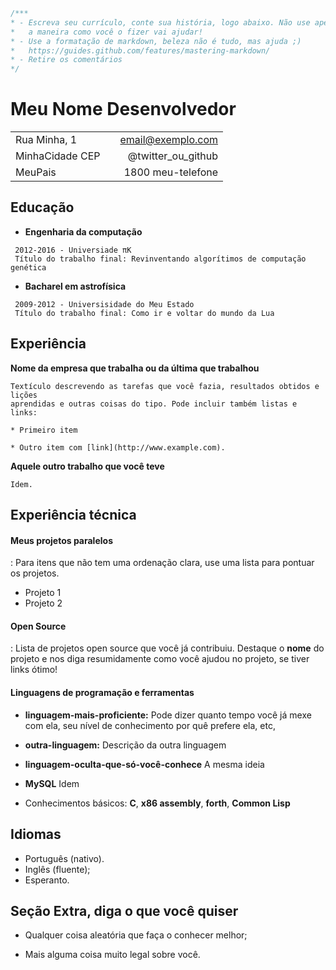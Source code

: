 ```javascript
/***
* - Escreva seu currículo, conte sua história, logo abaixo. Não use apenas links para sites externos,
*   a maneira como você o fizer vai ajudar!
* - Use a formatação de markdown, beleza não é tudo, mas ajuda ;)
*   https://guides.github.com/features/mastering-markdown/
* - Retire os comentários
*/
```
# Meu Nome Desenvolvedor

|   |   |   |
|---|---|--:|
| Rua Minha, 1 |   | email@exemplo.com |
| MinhaCidade CEP |    | @twitter_ou_github |
| MeuPais |    | 1800 meu-telefone |


## Educação

- **Engenharia da computação**
 ```
  2012-2016 - Universiade πK 
  Título do trabalho final: Revinventando algorítimos de computação genética
 ```

- **Bacharel em astrofísica**
 ```
  2009-2012 - Universisidade do Meu Estado
  Título do trabalho final: Como ir e voltar do mundo da Lua
 ```



## Experiência

**Nome da empresa que trabalha ou da última que trabalhou**
```
Textículo descrevendo as tarefas que você fazia, resultados obtidos e lições
aprendidas e outras coisas do tipo. Pode incluir também listas e links:

* Primeiro item

* Outro item com [link](http://www.example.com).
```

**Aquele outro trabalho que você teve**
```
Idem.
```


## Experiência técnica

#### Meus projetos paralelos
:   Para itens que não tem uma ordenação clara, use uma lista para pontuar os projetos.

 - Projeto 1
 - Projeto 2

#### Open Source
:   Lista de projetos open source que você já contribuiu. Destaque o **nome** do
projeto e nos diga resumidamente como você ajudou no projeto, se tiver links ótimo!

#### Linguagens de programação e ferramentas
 -  **linguagem-mais-proficiente:** Pode dizer quanto tempo você já mexe com ela, seu
nível de conhecimento por quê prefere ela, etc,

 -  **outra-linguagem:** Descrição da outra linguagem

 -  **linguagem-oculta-que-só-você-conhece** A mesma ideia

 -  **MySQL** Idem

 -  Conhecimentos básicos: **C**, **x86 assembly**, **forth**, **Common Lisp**

 [ref]: https://github.com/seugitname/projetomuitomaneiro


## Idiomas
  * Português (nativo).
  * Inglês (fluente);
  * Esperanto.


## Seção Extra, diga o que você quiser

- Qualquer coisa aleatória que faça o conhecer melhor;

- Mais alguma coisa muito legal sobre você.
